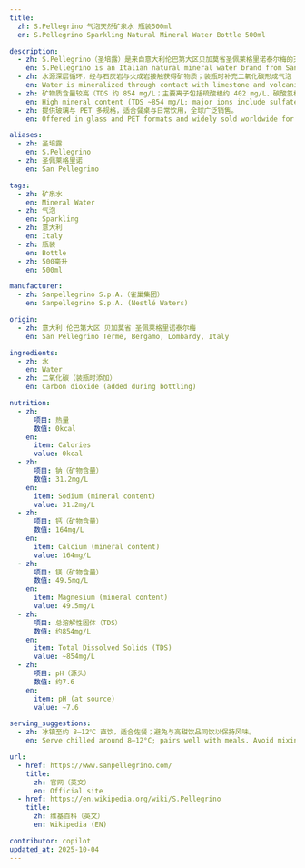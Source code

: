 ```yaml
---
title:
  zh: S.Pellegrino 气泡天然矿泉水 瓶装500ml
  en: S.Pellegrino Sparkling Natural Mineral Water Bottle 500ml

description:
  - zh: S.Pellegrino（圣培露）是来自意大利伦巴第大区贝加莫省圣佩莱格里诺泰尔梅的天然矿泉水品牌，隶属 Sanpellegrino S.p.A.，自 1997 年起由雀巢集团控股。
    en: S.Pellegrino is an Italian natural mineral water brand from San Pellegrino Terme, Bergamo, Lombardy, owned by Sanpellegrino S.p.A. (Nestlé group since 1997).
  - zh: 水源深层循环，经与石灰岩与火成岩接触获得矿物质；装瓶时补充二氧化碳形成气泡（泉眼本身并非天然含气）。
    en: Water is mineralized through contact with limestone and volcanic rocks; carbonation is added during bottling (the spring is not naturally carbonated).
  - zh: 矿物质含量较高（TDS 约 854 mg/L；主要离子包括硫酸根约 402 mg/L、碳酸氢根约 243 mg/L、钙约 164 mg/L、镁约 49.5 mg/L；pH（源头）约 7.6）。
    en: High mineral content (TDS ~854 mg/L; major ions include sulfate ~402 mg/L, bicarbonate ~243 mg/L, calcium ~164 mg/L, magnesium ~49.5 mg/L; pH at source ~7.6).
  - zh: 提供玻璃与 PET 多规格，适合餐桌与日常饮用，全球广泛销售。
    en: Offered in glass and PET formats and widely sold worldwide for dining and everyday hydration.

aliases:
  - zh: 圣培露
    en: S.Pellegrino
  - zh: 圣佩莱格里诺
    en: San Pellegrino

tags:
  - zh: 矿泉水
    en: Mineral Water
  - zh: 气泡
    en: Sparkling
  - zh: 意大利
    en: Italy
  - zh: 瓶装
    en: Bottle
  - zh: 500毫升
    en: 500ml

manufacturer:
  - zh: Sanpellegrino S.p.A.（雀巢集团）
    en: Sanpellegrino S.p.A. (Nestlé Waters)

origin:
  - zh: 意大利 伦巴第大区 贝加莫省 圣佩莱格里诺泰尔梅
    en: San Pellegrino Terme, Bergamo, Lombardy, Italy

ingredients:
  - zh: 水
    en: Water
  - zh: 二氧化碳（装瓶时添加）
    en: Carbon dioxide (added during bottling)

nutrition:
  - zh:
      项目: 热量
      数值: 0kcal
    en:
      item: Calories
      value: 0kcal
  - zh:
      项目: 钠（矿物含量）
      数值: 31.2mg/L
    en:
      item: Sodium (mineral content)
      value: 31.2mg/L
  - zh:
      项目: 钙（矿物含量）
      数值: 164mg/L
    en:
      item: Calcium (mineral content)
      value: 164mg/L
  - zh:
      项目: 镁（矿物含量）
      数值: 49.5mg/L
    en:
      item: Magnesium (mineral content)
      value: 49.5mg/L
  - zh:
      项目: 总溶解性固体（TDS）
      数值: 约854mg/L
    en:
      item: Total Dissolved Solids (TDS)
      value: ~854mg/L
  - zh:
      项目: pH（源头）
      数值: 约7.6
    en:
      item: pH (at source)
      value: ~7.6

serving_suggestions:
  - zh: 冰镇至约 8–12℃ 直饮，适合佐餐；避免与高甜饮品同饮以保持风味。
    en: Serve chilled around 8–12°C; pairs well with meals. Avoid mixing with very sweet drinks to preserve taste.

url:
  - href: https://www.sanpellegrino.com/
    title:
      zh: 官网（英文）
      en: Official site
  - href: https://en.wikipedia.org/wiki/S.Pellegrino
    title:
      zh: 维基百科（英文）
      en: Wikipedia (EN)

contributor: copilot
updated_at: 2025-10-04
---
```

